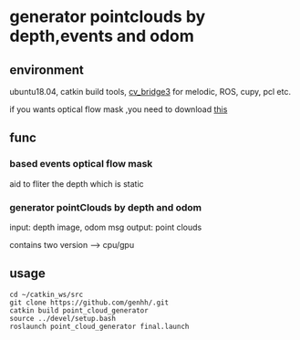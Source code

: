 # generator pointclouds by depth,events and odom

## environment
ubuntu18.04, catkin build tools, [cv_bridge3](https://github.com/ros-perception/vision_opencv) for melodic, ROS, cupy, pcl etc.

if you wants optical flow mask ,you need to download [this](https://github.com/heudiasyc/rt_of_low_high_res_event_cameras.git)

## func

### based events optical flow mask
aid to fliter the depth which is static

### generator pointClouds by depth and odom
input: depth image, odom msg
output: point clouds

contains two version --> cpu/gpu

## usage

```
cd ~/catkin_ws/src
git clone https://github.com/genhh/.git
catkin build point_cloud_generator
source ../devel/setup.bash
roslaunch point_cloud_generator final.launch
```